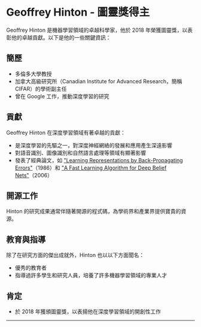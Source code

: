 # Geoffrey Hinton - 圖靈獎得主

Geoffrey Hinton 是機器學習領域的卓越科學家，他於 2018 年榮獲圖靈獎，以表彰他的卓越貢獻。以下是他的一些關鍵資訊：

## 簡歷

- 多倫多大學教授
- 加拿大高級研究所（Canadian Institute for Advanced Research，簡稱CIFAR）的學術副主任
- 曾在 Google 工作，推動深度學習的研究

## 貢獻

Geoffrey Hinton 在深度學習領域有著卓越的貢獻：

- 是深度學習的先驅之一，對深度神經網絡的發展和應用產生深遠影響
- 對語音識別、圖像識別和自然語言處理等領域有顯著影響
- 發表了經典論文，如 ["Learning Representations by Back-Propagating Errors"](link-to-paper)（1986）和 ["A Fast Learning Algorithm for Deep Belief Nets"](link-to-another-paper)（2006）

## 開源工作

Hinton 的研究成果通常伴隨著開源的程式碼，為學術界和產業界提供寶貴的資源。

## 教育與指導

除了在研究方面的傑出成就外，Hinton 也以以下方面聞名：

- 優秀的教育者
- 指導過許多學生和研究人員，培養了許多機器學習領域的專業人才

## 肯定

- 於 2018 年獲頒圖靈獎，以表揚他在深度學習領域的開創性工作

---


